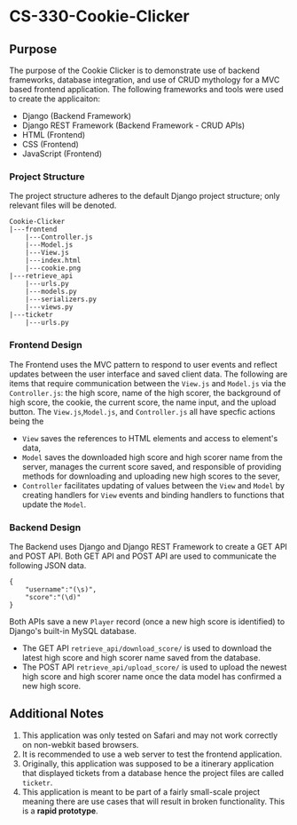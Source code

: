 # CS-330-Cookie-Clicker
## Purpose
The purpose of the Cookie Clicker is to demonstrate use of backend frameworks, database integration, and use of CRUD mythology for a MVC based frontend application. The following frameworks and tools were used to create the applicaiton:
* Django (Backend Framework)
* Django REST Framework (Backend Framework - CRUD APIs)
* HTML (Frontend)
* CSS (Frontend)
* JavaScript (Frontend)
### Project Structure
The project structure adheres to the default Django project structure; only relevant files will be denoted.
```
Cookie-Clicker
|---frontend
    |---Controller.js
    |---Model.js
    |---View.js
    |---index.html
    |---cookie.png
|---retrieve_api
    |---urls.py
    |---models.py
    |---serializers.py
    |---views.py
|---ticketr
    |---urls.py
```
### Frontend Design
The Frontend uses the MVC pattern to respond to user events and reflect updates between the user interface and saved client data. The following are items that require communication between the `View.js` and `Model.js` via the `Controller.js`: the high score, name of the high scorer, the background of high score, the cookie, the current score, the name input, and the upload button. The `View.js`,`Model.js`, and `Controller.js` all have specfic actions being the 
- `View` saves the references to HTML elements and access to element's data,
- `Model` saves the downloaded high score and high scorer name from the server, manages the current score saved, and responsible of providing methods for downloading and uploading new high scores to the sever,
- `Controller` facilitates updating of values between the `View` and `Model` by creating handlers for `View` events and binding handlers to functions that update the `Model`.
### Backend Design 
The Backend uses Django and Django REST Framework to create a GET API and POST API. Both GET API and POST API are used to communicate the following JSON data.
```
{
    "username":"(\s)",
    "score":"(\d)"
}
```

Both APIs save a new `Player` record (once a new high score is identified) to Django's built-in MySQL database. 
- The GET API `retrieve_api/download_score/` is used to download the latest high score and high scorer name saved from the database. 
- The POST API `retrieve_api/upload_score/` is used to upload the newest high score and high scorer name once the data model has confirmed a new high score. 
## Additional Notes
1. This application was only tested on Safari and may not work correctly on non-webkit based browsers.
2. It is recommended to use a web server to test the frontend application. 
3. Originally, this application was supposed to be a itinerary application that displayed tickets from a database hence the project files are called `ticketr`.
4. This application is meant to be part of a fairly small-scale project meaning there are use cases that will result in broken functionality. This is a **rapid prototype**. 
